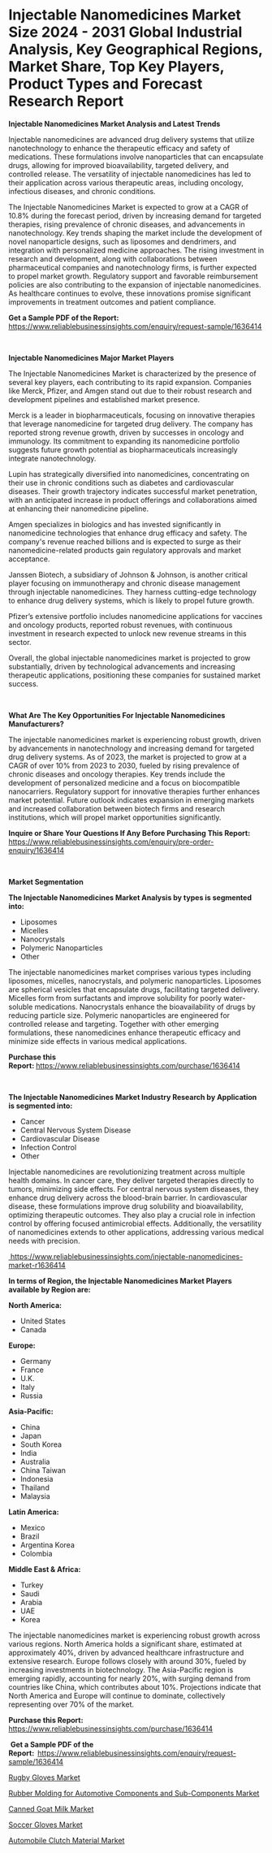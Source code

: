 <p><h1>Injectable Nanomedicines Market Size 2024 - 2031 Global Industrial Analysis, Key Geographical Regions, Market Share, Top Key Players, Product Types and Forecast Research Report</h1></p><p><strong>Injectable Nanomedicines Market Analysis and Latest Trends</strong></p>
<p><p>Injectable nanomedicines are advanced drug delivery systems that utilize nanotechnology to enhance the therapeutic efficacy and safety of medications. These formulations involve nanoparticles that can encapsulate drugs, allowing for improved bioavailability, targeted delivery, and controlled release. The versatility of injectable nanomedicines has led to their application across various therapeutic areas, including oncology, infectious diseases, and chronic conditions.</p><p>The Injectable Nanomedicines Market is expected to grow at a CAGR of 10.8% during the forecast period, driven by increasing demand for targeted therapies, rising prevalence of chronic diseases, and advancements in nanotechnology. Key trends shaping the market include the development of novel nanoparticle designs, such as liposomes and dendrimers, and integration with personalized medicine approaches. The rising investment in research and development, along with collaborations between pharmaceutical companies and nanotechnology firms, is further expected to propel market growth. Regulatory support and favorable reimbursement policies are also contributing to the expansion of injectable nanomedicines. As healthcare continues to evolve, these innovations promise significant improvements in treatment outcomes and patient compliance.</p></p>
<p><strong>Get a Sample PDF of the Report:&nbsp;</strong> <a href="https://www.reliablebusinessinsights.com/enquiry/request-sample/1636414">https://www.reliablebusinessinsights.com/enquiry/request-sample/1636414</a></p>
<p>&nbsp;</p>
<p><strong>Injectable Nanomedicines Major Market Players</strong></p>
<p><p>The Injectable Nanomedicines Market is characterized by the presence of several key players, each contributing to its rapid expansion. Companies like Merck, Pfizer, and Amgen stand out due to their robust research and development pipelines and established market presence.</p><p>Merck is a leader in biopharmaceuticals, focusing on innovative therapies that leverage nanomedicine for targeted drug delivery. The company has reported strong revenue growth, driven by successes in oncology and immunology. Its commitment to expanding its nanomedicine portfolio suggests future growth potential as biopharmaceuticals increasingly integrate nanotechnology.</p><p>Lupin has strategically diversified into nanomedicines, concentrating on their use in chronic conditions such as diabetes and cardiovascular diseases. Their growth trajectory indicates successful market penetration, with an anticipated increase in product offerings and collaborations aimed at enhancing their nanomedicine pipeline.</p><p>Amgen specializes in biologics and has invested significantly in nanomedicine technologies that enhance drug efficacy and safety. The company's revenue reached billions and is expected to surge as their nanomedicine-related products gain regulatory approvals and market acceptance.</p><p>Janssen Biotech, a subsidiary of Johnson & Johnson, is another critical player focusing on immunotherapy and chronic disease management through injectable nanomedicines. They harness cutting-edge technology to enhance drug delivery systems, which is likely to propel future growth. </p><p>Pfizer’s extensive portfolio includes nanomedicine applications for vaccines and oncology products, reported robust revenues, with continuous investment in research expected to unlock new revenue streams in this sector.</p><p>Overall, the global injectable nanomedicines market is projected to grow substantially, driven by technological advancements and increasing therapeutic applications, positioning these companies for sustained market success.</p></p>
<p>&nbsp;</p>
<p><strong>What Are The Key Opportunities For Injectable Nanomedicines Manufacturers?</strong></p>
<p><p>The injectable nanomedicines market is experiencing robust growth, driven by advancements in nanotechnology and increasing demand for targeted drug delivery systems. As of 2023, the market is projected to grow at a CAGR of over 10% from 2023 to 2030, fueled by rising prevalence of chronic diseases and oncology therapies. Key trends include the development of personalized medicine and a focus on biocompatible nanocarriers. Regulatory support for innovative therapies further enhances market potential. Future outlook indicates expansion in emerging markets and increased collaboration between biotech firms and research institutions, which will propel market opportunities significantly.</p></p>
<p><strong>Inquire or Share Your Questions If Any Before Purchasing This Report:</strong> <a href="https://www.reliablebusinessinsights.com/enquiry/pre-order-enquiry/1636414">https://www.reliablebusinessinsights.com/enquiry/pre-order-enquiry/1636414</a></p>
<p>&nbsp;</p>
<p><strong>Market Segmentation</strong></p>
<p><strong>The Injectable Nanomedicines Market Analysis by types is segmented into:</strong></p>
<p><ul><li>Liposomes</li><li>Micelles</li><li>Nanocrystals</li><li>Polymeric Nanoparticles</li><li>Other</li></ul></p>
<p><p>The injectable nanomedicines market comprises various types including liposomes, micelles, nanocrystals, and polymeric nanoparticles. Liposomes are spherical vesicles that encapsulate drugs, facilitating targeted delivery. Micelles form from surfactants and improve solubility for poorly water-soluble medications. Nanocrystals enhance the bioavailability of drugs by reducing particle size. Polymeric nanoparticles are engineered for controlled release and targeting. Together with other emerging formulations, these nanomedicines enhance therapeutic efficacy and minimize side effects in various medical applications.</p></p>
<p><strong>Purchase this Report:&nbsp;</strong><a href="https://www.reliablebusinessinsights.com/purchase/1636414">https://www.reliablebusinessinsights.com/purchase/1636414</a></p>
<p>&nbsp;</p>
<p><strong>The Injectable Nanomedicines Market Industry Research by Application is segmented into:</strong></p>
<p><ul><li>Cancer</li><li>Central Nervous System Disease</li><li>Cardiovascular Disease</li><li>Infection Control</li><li>Other</li></ul></p>
<p><p>Injectable nanomedicines are revolutionizing treatment across multiple health domains. In cancer care, they deliver targeted therapies directly to tumors, minimizing side effects. For central nervous system diseases, they enhance drug delivery across the blood-brain barrier. In cardiovascular disease, these formulations improve drug solubility and bioavailability, optimizing therapeutic outcomes. They also play a crucial role in infection control by offering focused antimicrobial effects. Additionally, the versatility of nanomedicines extends to other applications, addressing various medical needs with precision.</p></p>
<p><a href="https://www.reliablebusinessinsights.com/injectable-nanomedicines-market-r1636414">&nbsp;https://www.reliablebusinessinsights.com/injectable-nanomedicines-market-r1636414</a></p>
<p><strong>In terms of Region, the Injectable Nanomedicines Market Players available by Region are:</strong></p>
<p>
    <p> <strong> North America: </strong>
        <ul>
            <li>United States</li>
            <li>Canada</li>
        </ul>
        </p> 
    <p> <strong> Europe: </strong>
        <ul>
            <li>Germany</li>
            <li>France</li>
            <li>U.K.</li>
            <li>Italy</li>
            <li>Russia</li>
        </ul>
        </p> 
    <p> <strong> Asia-Pacific: </strong>
        <ul>
            <li>China</li>
            <li>Japan</li>
            <li>South Korea</li>
            <li>India</li>
            <li>Australia</li>
            <li>China Taiwan</li>
            <li>Indonesia</li>
            <li>Thailand</li>
            <li>Malaysia</li>
        </ul>
        </p> 
    <p> <strong> Latin America: </strong>
        <ul>
            <li>Mexico</li>
            <li>Brazil</li>
            <li>Argentina Korea</li>
            <li>Colombia</li>
        </ul>
        </p> 
    <p> <strong> Middle East & Africa: </strong>
        <ul>
            <li>Turkey</li>
            <li>Saudi</li>
            <li>Arabia</li>
            <li>UAE</li>
            <li>Korea</li>
        </ul>
    </p>
    </p>
<p><p>The injectable nanomedicines market is experiencing robust growth across various regions. North America holds a significant share, estimated at approximately 40%, driven by advanced healthcare infrastructure and extensive research. Europe follows closely with around 30%, fueled by increasing investments in biotechnology. The Asia-Pacific region is emerging rapidly, accounting for nearly 20%, with surging demand from countries like China, which contributes about 10%. Projections indicate that North America and Europe will continue to dominate, collectively representing over 70% of the market.</p></p>
<p><strong>Purchase this Report: </strong><a href="https://www.reliablebusinessinsights.com/purchase/1636414">https://www.reliablebusinessinsights.com/purchase/1636414</a></p>
<p>&nbsp;<strong>Get a Sample PDF of the Report:&nbsp;&nbsp;</strong><a href="https://www.reliablebusinessinsights.com/enquiry/request-sample/1636414">https://www.reliablebusinessinsights.com/enquiry/request-sample/1636414</a></p>
<p><strong></strong></p>
<p><p><a href="https://issuu.com/reportprime-2/docs/rugby-gloves-market-size-2030.pptx_902e674d36b8bd">Rugby Gloves Market</a></p><p><a href="https://medium.com/@toryqamc/rubber-molding-for-automotive-components-and-sub-components-market-research-report-market-forecast-dbd8f11a4280?postPublishedType=repub">Rubber Molding for Automotive Components and Sub-Components Market</a></p><p><a href="https://www.linkedin.com/pulse/global-canned-goat-milk-market-size-expected-experience-5vx1e">Canned Goat Milk Market</a></p><p><a href="https://issuu.com/reportprime-2/docs/soccer-gloves-market-size-2030.pptx_819d6d28cb3ad0">Soccer Gloves Market</a></p><p><a href="https://github.com/GraceTurner587/Market-Research-Report-List-1/blob/main/automobile-clutch-material-market.md">Automobile Clutch Material Market</a></p></p>